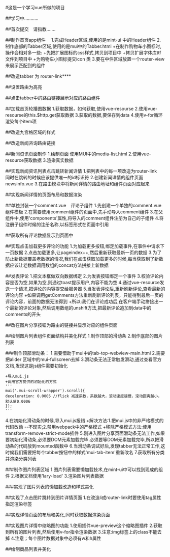 #这是一个学习vue所做的项目

##学习中...........

##首次提交　请指教.......

##制作首页app组件　
1.完成Header区域,使用的是mint-ui 中的Header组件
2.制作底部的Tabber区域,使用的是mui中的Tabber.html
    +在制作购物车小图标时,操作会相对多一些:
        +先把扩展图标的css样式,拷贝到项目中
        +拷贝扩展字体库ttf文件到项目中
        +为购物车小图标提交icon 类
3.要在中件区域放置一个router-view来展示匹配到的组件 


##改造tabber 为 router-link****


##设置路由为高亮

##点击tabber中的路由链接展示对应的路由组件

##加载首页轮播图数据
1.获取数据，如何获取,使用vue-resourse
2.使用vue-resourse的this.$http.get获取数据
3.获取的数据,要保存到data
4.使用v-for循环渲染每个item项

##改造九宫格区域的样式

##改造新闻咨询路由链接

##新闻资讯页面制作
1.绘制页面 使用MUI中的media-list.html
2.使用vue-resource获取数据
3.渲染真实数据

##实现新闻资讯列表点击跳转新闻详情
1.把列表中的每一项改造为router-link　同时在跳转的时候应该提供唯一的id标识符
2.创建新闻详情的组件页面 newsinfo.vue
3.在路由模块中将新闻详情的路由地址和组件页面对应起来

##实现新闻详情的页面布局和数据渲染

##单独封装一个comment.vue　评论子组件
1.先创建一个单独的comment.vue组件模板
2.在需要使用comment组件的页面中,先手动导入comment组件
3.在父组件中,使用'components'属性,将导入的comment组件注册为自己的子组件
4.将注册子组件时候的注册名称,以标签形式在页面中引用

##获取所有评论数据显示到页面中

##实现点击加载更多评论的功能
1.为加载更多按钮,绑定加载事件,在事件中请求下一页数据
2.点击加载更多,让pageindex++,然后重新获取最新一页的数据
3.为了防止新数据覆盖老数据的情况,我们在点击获取加载更多的时候,每当获取到了新数据应该让老数据调用数组的concat方法拼接上新数据
   
    
##发表评论
1.把文本框做双向数据绑定
2.为发表按钮绑定一个事件
3.校验评论内容是否为空,如果为空,则通过toast提示用户,内容不能为空
4.通过vue-resource发送一个请求,把评论的内容提交给服务器
5.当发表评论后,重新刷新评论,查看最新的评论内容
    +如果调用getComments方法重新刷新评论列表，只能得到最后一页的评论内容，前面的数据无法得到
    +所以:我们在评论成功后,在客户端手动拼接出一个最新的评论对象,然后调用数组的unshift方法,把最新评论追加到data中的comments的开头
   

##改在图片分享按钮为路由的链接并显示对应的组件页面

##绘制图片列表组件页面结构并美化样式
1.制作顶部的滑动条
2.制作底部的图片列表 

###制作顶部滑动条： 
1.需要借助于mui中的tab-top-webview-main.html
2.需要把alider 区域中的mui-fullscreen去掉
3.滑动条无法正常触发滑动,通过查看官方文档,发现这是js组件需要初始化
    
    +导入mui.js
    +调用官方提供的初始化的方式
    '''
    mui('.mui-scroll-wrapper').scroll({
	deceleration: 0.0005 //flick 减速系数，系数越大，滚动速度越慢，滚动距离越小，默认值0.0006
    });
    '''
4.在初始化滑动条的时候,导入mui.js报错
    +解决方法:1.把mui.js中的非严格模式的代码改动 --不现实;2.禁用webpack中的严格模式
    +移除严格模式方法:使用transform-remove-strict-mode插件
5.刚进入图片分享页面滑动条无法工作,如果要初始化滑动条,必须要DOM元素加载完毕
    必须要等DOM元素加载完毕,所以把滑动条的代码放到mounted函数中
6.当滑动条调试好后,发现tabber无法正常工作,这时候我们需要把每个tabber按钮中的样式'mui-tab-item'重新改名
7.获取所有分类并渲染分类列表


###制作图片列表区域
1.图片列表需要懒加载技术,在mint-ui中可以找到现成的组件
2.根据文档使用'lary-load'
3.渲染图片列表数据


###实现了图片列表的懒加载改造和样式美化

##实现了点击图片跳转到图片详情页面
1.在改造li成router-link时要使用tag属性指定渲染标签

##实现详情页面的布局和美化,同时获取数据渲染页面

##实现图片详情中缩略图的功能
1.使用插件vue-preview这个缩略图插件
2.获取到所有的图片列表,然后使用v-for指令渲染数据
3.注意:img标签上的class不能去掉
4.注意；每个图片数据对象中必须有w和h属性


##绘制商品列表并美化